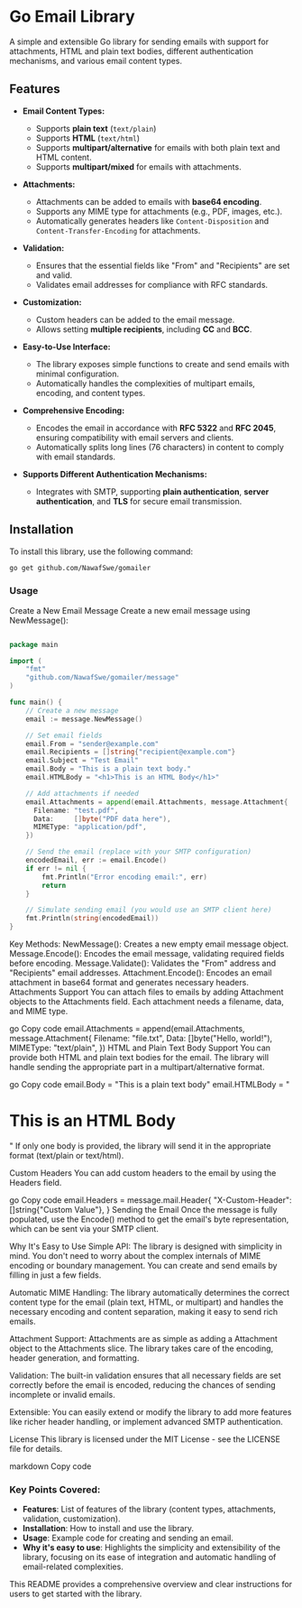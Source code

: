 # Go Email Library

A simple and extensible Go library for sending emails with support for attachments, HTML and plain text bodies, different authentication mechanisms, and various email content types.

## Features

- **Email Content Types:**
  - Supports **plain text** (`text/plain`)
  - Supports **HTML** (`text/html`)
  - Supports **multipart/alternative** for emails with both plain text and HTML content.
  - Supports **multipart/mixed** for emails with attachments.

- **Attachments:**
  - Attachments can be added to emails with **base64 encoding**.
  - Supports any MIME type for attachments (e.g., PDF, images, etc.).
  - Automatically generates headers like `Content-Disposition` and `Content-Transfer-Encoding` for attachments.

- **Validation:**
  - Ensures that the essential fields like "From" and "Recipients" are set and valid.
  - Validates email addresses for compliance with RFC standards.

- **Customization:**
  - Custom headers can be added to the email message.
  - Allows setting **multiple recipients**, including **CC** and **BCC**.

- **Easy-to-Use Interface:**
  - The library exposes simple functions to create and send emails with minimal configuration.
  - Automatically handles the complexities of multipart emails, encoding, and content types.

- **Comprehensive Encoding:**
  - Encodes the email in accordance with **RFC 5322** and **RFC 2045**, ensuring compatibility with email servers and clients.
  - Automatically splits long lines (76 characters) in content to comply with email standards.

- **Supports Different Authentication Mechanisms:**
  - Integrates with SMTP, supporting **plain authentication**, **server authentication**, and **TLS** for secure email transmission.

## Installation

To install this library, use the following command:

```bash
go get github.com/NawafSwe/gomailer
```


### Usage
Create a New Email Message
Create a new email message using NewMessage():

```go

package main

import (
	"fmt"
	"github.com/NawafSwe/gomailer/message"
)

func main() {
	// Create a new message
	email := message.NewMessage()

	// Set email fields
	email.From = "sender@example.com"
	email.Recipients = []string{"recipient@example.com"}
	email.Subject = "Test Email"
	email.Body = "This is a plain text body."
	email.HTMLBody = "<h1>This is an HTML Body</h1>"

	// Add attachments if needed
	email.Attachments = append(email.Attachments, message.Attachment{
      Filename: "test.pdf",
      Data:     []byte("PDF data here"),
      MIMEType: "application/pdf",
    })

	// Send the email (replace with your SMTP configuration)
	encodedEmail, err := email.Encode()
	if err != nil {
		fmt.Println("Error encoding email:", err)
		return
	}

	// Simulate sending email (you would use an SMTP client here)
	fmt.Println(string(encodedEmail))
}
```
Key Methods:
NewMessage(): Creates a new empty email message object.
Message.Encode(): Encodes the email message, validating required fields before encoding.
Message.Validate(): Validates the "From" address and "Recipients" email addresses.
Attachment.Encode(): Encodes an email attachment in base64 format and generates necessary headers.
Attachments Support
You can attach files to emails by adding Attachment objects to the Attachments field. Each attachment needs a filename, data, and MIME type.

go
Copy code
email.Attachments = append(email.Attachments, message.Attachment{
	Filename: "file.txt",
	Data:     []byte("Hello, world!"),
	MIMEType: "text/plain",
})
HTML and Plain Text Body Support
You can provide both HTML and plain text bodies for the email. The library will handle sending the appropriate part in a multipart/alternative format.

go
Copy code
email.Body = "This is a plain text body"
email.HTMLBody = "<h1>This is an HTML Body</h1>"
If only one body is provided, the library will send it in the appropriate format (text/plain or text/html).

Custom Headers
You can add custom headers to the email by using the Headers field.

go
Copy code
email.Headers = message.mail.Header{
	"X-Custom-Header": []string{"Custom Value"},
}
Sending the Email
Once the message is fully populated, use the Encode() method to get the email's byte representation, which can be sent via your SMTP client.

Why It's Easy to Use
Simple API: The library is designed with simplicity in mind. You don't need to worry about the complex internals of MIME encoding or boundary management. You can create and send emails by filling in just a few fields.

Automatic MIME Handling: The library automatically determines the correct content type for the email (plain text, HTML, or multipart) and handles the necessary encoding and content separation, making it easy to send rich emails.

Attachment Support: Attachments are as simple as adding a Attachment object to the Attachments slice. The library takes care of the encoding, header generation, and formatting.

Validation: The built-in validation ensures that all necessary fields are set correctly before the email is encoded, reducing the chances of sending incomplete or invalid emails.

Extensible: You can easily extend or modify the library to add more features like richer header handling, or implement advanced SMTP authentication.

License
This library is licensed under the MIT License - see the LICENSE file for details.

markdown
Copy code

### Key Points Covered:

- **Features**: List of features of the library (content types, attachments, validation, customization).
- **Installation**: How to install and use the library.
- **Usage**: Example code for creating and sending an email.
- **Why it's easy to use**: Highlights the simplicity and extensibility of the library, focusing on its ease of integration and automatic handling of email-related complexities.

This README provides a comprehensive overview and clear instructions for users to get started with the library.

